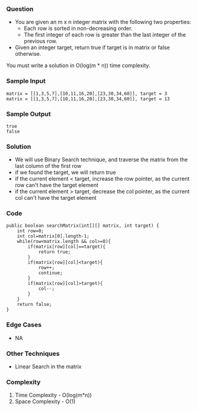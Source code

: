 ### Question
- You are given an m x n integer matrix with the following two properties:
  - Each row is sorted in non-decreasing order. 
  - The first integer of each row is greater than the last integer of the previous row. 
- Given an integer target, return true if target is in matrix or false otherwise.

You must write a solution in O(log(m * n)) time complexity.

### Sample Input
    matrix = [[1,3,5,7],[10,11,16,20],[23,30,34,60]], target = 3
    matrix = [[1,3,5,7],[10,11,16,20],[23,30,34,60]], target = 13

### Sample Output
    true
    false

### Solution
- We will use Binary Search technique, and traverse the matrix from the last column of the first row
- if we found the target, we will return true
- if the current element < target, increase the row pointer, as the current row can't have the target element
- if the current element > target, decrease the col pointer, as the current col can't have the target element

### Code
    public boolean searchMatrix(int[][] matrix, int target) {
        int row=0;
        int col=matrix[0].length-1;
        while(row<matrix.length && col>=0){
            if(matrix[row][col]==target){
                return true;
            }
            if(matrix[row][col]<target){
                row++;
                continue;
            }
            if(matrix[row][col]>target){
                col--;
            }
        }
        return false;
    }

### Edge Cases
- NA

### Other Techniques
- Linear Search in the matrix

### Complexity
1. Time Complexity - O(log(m*n))
2. Space Complexity - O(1)